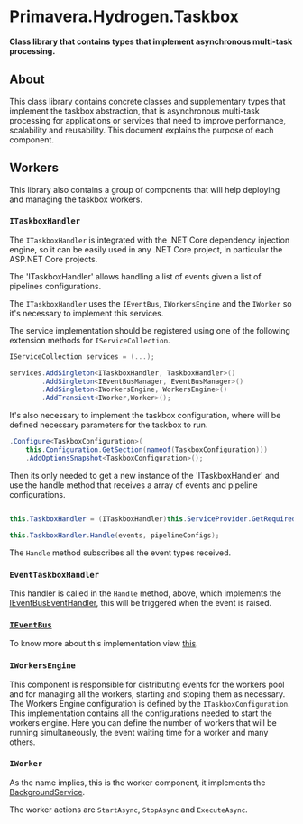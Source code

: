 # Primavera.Hydrogen.Taskbox

**Class library that contains types that implement asynchronous multi-task processing.**

## About

This class library contains concrete classes and supplementary types that implement the taskbox abstraction, that is asynchronous multi-task processing for applications or services that need to improve performance, scalability and reusability. This document explains the purpose of each component.

## Workers

This library also contains a group of components that will help deploying and managing the taskbox workers.

### `ITaskboxHandler`
The `ITaskboxHandler` is integrated with the .NET Core dependency injection engine, so it can be easily used in any .NET Core project, in particular the ASP.NET Core projects.

The 'ITaskboxHandler' allows handling a list of events given a list of pipelines configurations.

The `ITaskboxHandler` uses the `IEventBus`, `IWorkersEngine` and the `IWorker` so it's necessary to implement this services.

The service implementation should be registered using one of the following extension methods for `IServiceCollection`.

```csharp
IServiceCollection services = (...);

services.AddSingleton<ITaskboxHandler, TaskboxHandler>()
        .AddSingleton<IEventBusManager, EventBusManager>()
        .AddSingleton<IWorkersEngine, WorkersEngine>()
        .AddTransient<IWorker,Worker>();
```
It's also necessary to implement the taskbox configuration, where will be defined necessary parameters for the taskbox to run.

```csharp
.Configure<TaskboxConfiguration>(
    this.Configuration.GetSection(nameof(TaskboxConfiguration)))
    .AddOptionsSnapshot<TaskboxConfiguration>();
```

Then its only needed to get a new instance of the 'ITaskboxHandler' and use the handle method that receives a array of events and pipeline configurations.

```csharp

this.TaskboxHandler = (ITaskboxHandler)this.ServiceProvider.GetRequiredService(typeof(ITaskboxHandler));

this.TaskboxHandler.Handle(events, pipelineConfigs);

```
The `Handle` method subscribes all the event types received.


### `EventTaskboxHandler`

This handler is called in the `Handle` method, above, which implements the [IEventBusEventHandler<T>](EventBus.Abstractions.md), this will be triggered when the event is raised.


### [`IEventBus`](EventBus.Abstractions.md)

To know more about this implementation view [this](EventBus.Abstractions.md).

### `IWorkersEngine`

This component is responsible for distributing events for the workers pool and for managing all the workers, starting and stoping them as necessary. The Workers Engine configuration is defined by the `ITaskboxConfiguration`. This implementation contains all the configurations needed to start the workers engine. Here you can define the number of workers that will be running simultaneously, the event waiting time for a worker and many others.

### `IWorker`

As the name implies, this is the worker component, it implements the [BackgroundService](https://docs.microsoft.com/en-us/dotnet/api/microsoft.extensions.hosting.backgroundservice?view=dotnet-plat-ext-3.0). 

The worker actions are `StartAsync`, `StopAsync` and `ExecuteAsync`.

